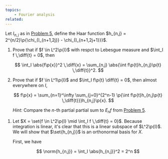 ```yaml
---
topics:
    - Fourier analysis
related:
---
```


<problem>

Let $I_{n,j}$ as in [Problem 5](./09s.5), define the Haar function $h_{n,j} = 2^{n/2}\p{\chi_{I_{n+1,2j}} - \chi_{I_{n+1,2j+1}}}$.

1. Prove that if $f \in L^2\p{I}$ with respct to Lebesgue measure and $\int_I f \,\diff{t} = 0$, then

    $$
    \int_I \abs{f\p{x}}^2 \,\diff{x} = \sum_{n,j} \abs{\int f\p{t}h_{n,j}\p{t} \,\diff{t}}^2.
    $$

2. Prove that if $f \in L^1\p{I}$ and $\int_I f\p{t} \diff{t} = 0$, then almost everywhere on $I$,

    $$
    f\p{x} = \sum_{n=1}^\infty \sum_{j=0}^{2^n-1} \p{\int f\p{t}h_{n,j\p{t} \,\diff{t}}}h_{n,j}\p{x}.
    $$

    _Hint:_ Compare the $n$-th partial partial sum to $E_nf$ from [Problem 5](./09s.5).

</problem>

<solution>

1. Let $X = \set{f \in L^2\p{I} \mid \int_I f \,\diff{t} = 0}$. Because integration is linear, it's clear that this is a linear subspace of $L^2\p{I}$. We will show that $\set{h_{n,j}}$ is an orthonormal basis for $X$.

    First, we have

    $$
    \norm{h_{n,j}}
        = \int_I \abs{h_{n,j}}^2
        = 2^n
    $$

</solution>
